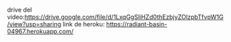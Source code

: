 drive del video:https://drive.google.com/file/d/1LxqGgSliHZd0thEzbjyZOlzpbTfvpW1G/view?usp=sharing
link de heroku: https://radiant-basin-04967.herokuapp.com/
